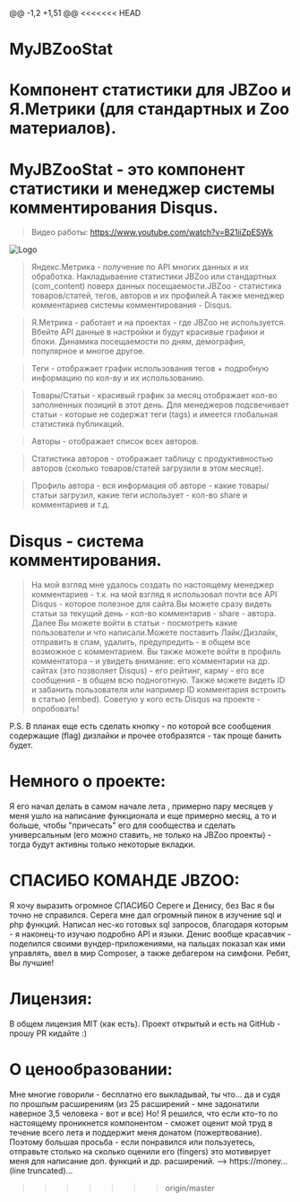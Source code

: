 @@ -1,2 +1,51 @@
<<<<<<< HEAD
# MyJBZooStat
Компонент статистики для JBZoo и Я.Метрики (для стандартных и Zoo материалов).
=======
MyJBZooStat - это компонент статистики и менеджер системы комментирования Disqus.
======
> Видео работы: https://www.youtube.com/watch?v=B21iiZpESWk

![Logo](http://img-fotki.yandex.ru/get/58717/77677229.80/0_a72a3_a6b05990_orig.jpg)

> Яндекс.Метрика  - получение по API многих данных и их обработка. Накладываение статистики JBZoo или стандартных (com_content) поверх данных посещаемости.JBZoo - статистика товаров/статей, тегов, авторов и их профилей.А также менеджер комментариев системы комментирования - Disqus.

>Я.Метрика - работает и на проектах - где JBZoo не используется. Вбейте API данные в настройки и будут красивые графики и блоки.   Динамика посещаемости по дням, демография, популярное и многое другое.

>Теги - отображает график использования тегов + подробную информацию по кол-ву и их использованию.

>Товары/Статьи - красивый график за месяц отображает кол-во заполненных позиций в этот день. Для менеджеров подсвечивает статьи - которые не содержат теги (tags) и имеется глобальная статистика публикаций.

>Авторы - отображает список всех авторов.

>Статистика авторов - отображает таблицу с продуктивностью авторов (сколько товаров/статей загрузили в этом месяце).

>Профиль автора - вся информация об авторе - какие товары/статьи загрузил, какие теги использует - кол-во share и комментариев и т.д.

Disqus - система комментирования.
=========
> На мой взгляд мне удалось создать по настоящему менеджер комментариев - т.к. на мой взгляд я использовал почти все API Disqus - которое полезное для сайта.Вы можете сразу видеть статьи за текущий день - кол-во комментарив - share - автора.
Далее Вы можете войти в статьи - посмотреть какие пользователи и что написали.Можете поставить Лайк/Дизлайк, отправить в спам, удалить,  предупредить - в общем все возможное с комментарием. Вы также можете войти в профиль комментатора - и увидеть внимание: его комментарии на др. сайтах (это позволяет Disqus) - его рейтинг, карму - его все сообщения - в общем всю подноготную.  Также можете видеть ID и забанить пользователя или например ID комментария встроить в статью (embed).
Советую у кого есть Disqus на проекте - опробовать!

P.S. В планах еще есть сделать кнопку - по которой все сообщения содержащие (flag) дизлайки и прочее отобразятся - так проще банить будет.
 
 
Немного о проекте:
====
Я его начал делать в самом начале лета , примерно пару месяцев у меня ушло на написание функционала и еще примерно месяц, а то и больше, чтобы "причесать" его для сообщества и сделать универсальным (его можно ставить, не только на JBZoo проекты) - тогда будут активны только некоторые вкладки.
 
 
СПАСИБО КОМАНДЕ JBZOO:
====
Я хочу выразить огромное СПАСИБО Сереге и Денису, без Вас я бы точно не справился. Серега мне дал огромный пинок в изучение sql и php функций. Написал нес-ко готовых sql запросов, благодаря которым - я наконец-то изучаю подробно API и языки. Денис вообще красавчик - поделился своими вундер-приложениями, на пальцах показал как ими управлять, ввел в мир Composer, а также дебагером на симфони. Ребят, Вы лучшие!
 
Лицензия:
====
В общем лицензия MIT (как есть). Проект открытый и есть на GitHub - прошу PR кидайте :)

 
О ценообразовании:
====
Мне многие говорили - бесплатно его выкладывай, ты что...  да и судя по прошлым расширениям (из 25 расширений - мне задонатили наверное 3,5 человека - вот и все) Но! Я решился, что если кто-то по настоящему проникнется компонентом - сможет оценит мой труд в течение всего лета и поддержит меня донатом (пожертвование). Поэтому большая просьба - если понравился или пользуетесь, отправьте столько на сколько оценили его (fingers)  это мотивирует меня для написание доп. функций и др. расширений. --> https://money...(line truncated)...
>>>>>>> origin/master